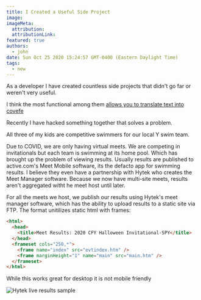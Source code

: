 ```yaml
---
title: I Created a Useful Side Project
image:
imageMeta:
  attribution:
  attributionLink:
featured: true
authors: 
  - john
date: Sun Oct 25 2020 15:24:57 GMT-0400 (Eastern Daylight Time)
tags:
  - new
---
```


As a developer I have created countless side projects that didn't go far or weren't very useful.


I think the most functional among them [allows you to translate text into covefe](https://covfefe.coffeeintocode.com) 


Recently I have hacked something together that solves a problem.

All three of my kids are competitive swimmers for our local Y swim team. 

Due to COVID, we are only having virtual meets. We are competing in invitationals but
each team is swimming at its home pool. Which has brought up the problem of viewing results.
Usually results are published to active.com's Meet Mobile software, its the defacto app
for swimming results. I believe they even have a partnership with Hytek who creates the Meet Manager software. 
Because we now have multi-site meets, results aren't aggregated witht he meet host until later.

For all the meets we host, we publish our results using Hytek's meet manager software, 
which has the ability to upload results to a static site via FTP. The format unitilizes
static html with frames:

```html
<html>
  <head>
    <title>Meet Results: 2020 CFY Halloween Invitational-SPY</title>
  </head>
  <frameset cols="250,*">
    <frame name="index" src="evtindex.htm" />
    <frame marginHeight="1" name="main" src="main.htm" />
  </frameset>
</html>
```

While this works great for desktop it is not mobile friendly 


![Hytek live results sample](/images/live_results.png )  
